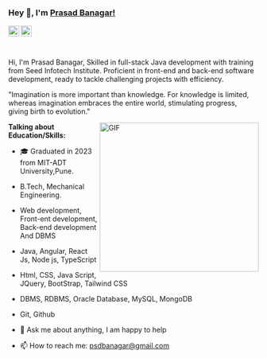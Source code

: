 ### Hey 👋, I'm [Prasad Banagar!](https://github.com/PrasadBanagar)


<a href="https://www.linkedin.com/in/prasad-banagar-22523920a/">
  <img align="left" alt="Prasad's LinkdeIN" width="22px" src="https://cdn.jsdelivr.net/npm/simple-icons@v3/icons/linkedin.svg" />
</a>
<a href="https://www.instagram.com/711prasad/">
  <img align="left" alt="Prasad's Instagram" width="22px" src="https://cdn.jsdelivr.net/npm/simple-icons@v3/icons/instagram.svg" />
</a>
<br />
<br />
<br />

Hi, I'm Prasad Banagar, Skilled in full-stack Java development with training from Seed Infotech Institute. Proficient in front-end and back-end software development, ready to tackle challenging projects with efficiency.

"Imagination is more important than knowledge. For knowledge is limited, whereas imagination embraces the entire world, stimulating progress, giving birth to evolution." 



 <img align="right" height="300px" width= "320px" alt="GIF" src="https://media.giphy.com/media/CVtNe84hhYF9u/giphy.gif" />

**Talking about Education/Skills:**

- 🎓 Graduated in 2023 from MIT-ADT University,Pune.
-  B.Tech, Mechanical Engineering.
-  Web development, Front-ent development, Back-end development And DBMS
-  Java, Angular, React Js, Node js, TypeScript  
-  Html, CSS, Java Script, JQuery, BootStrap, Tailwind CSS
-  DBMS, RDBMS, Oracle Database, MySQL, MongoDB
-  Git, Github

- 💬 Ask me about anything, I am happy to help
- 📫 How to reach me: psdbanagar@gmail.com
